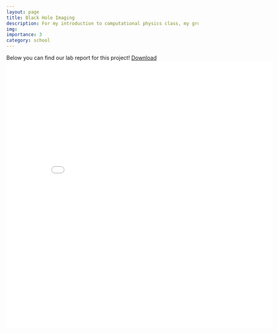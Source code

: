 ```yaml
---
layout: page
title: Black Hole Imaging
description: For my introduction to computational physics class, my group made a black hole imaging code in C++.
img:
importance: 3
category: school
---
```

Below you can find our lab report for this project! <a href="Intro_to_Comp_Physics_Project_1.pdf">Download</a>
<embed src="/assets/img/Intro_to_Comp_Physics_Project_1.pdf" height="700px" width="700" />

